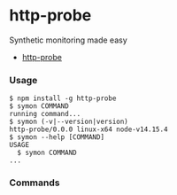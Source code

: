 # http-probe

Synthetic monitoring made easy

<!-- toc -->

- [http-probe](#http-probe)
<!-- tocstop -->

### Usage

<!-- usage -->

```sh-session
$ npm install -g http-probe
$ symon COMMAND
running command...
$ symon (-v|--version|version)
http-probe/0.0.0 linux-x64 node-v14.15.4
$ symon --help [COMMAND]
USAGE
  $ symon COMMAND
...
```

<!-- usagestop -->

### Commands

<!-- commands -->

<!-- commandsstop -->
